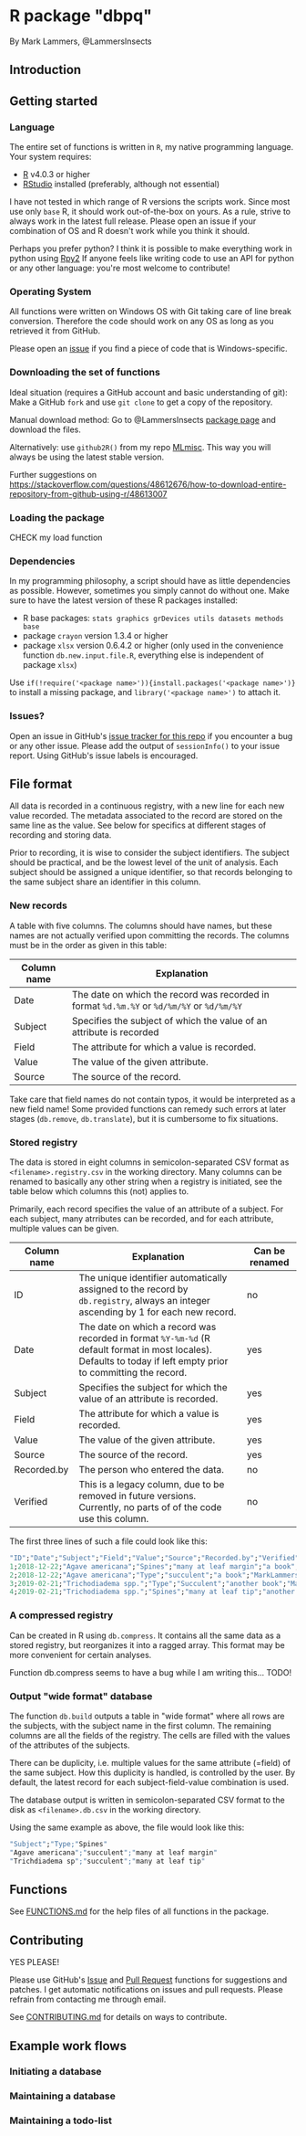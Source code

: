 # R package "dbpq"

By Mark Lammers, @LammersInsects

## Introduction

## Getting started

### Language

The entire set of functions is written in `R`, my native programming language.
Your system requires:

- [R](https://www.r-project.org/) v4.0.3 or higher
- [RStudio](https://www.rstudio.com) installed (preferably, although not essential)

I have not tested in which range of R versions the scripts work. Since most use only `base` R, it should work out-of-the-box on yours. As a rule, strive to always work in the latest full release. Please open an issue if your combination of OS and R doesn't work while you think it should.

Perhaps you prefer python? I think it is possible to make everything work in python using [Rpy2](https://rpy2.github.io/doc/latest/html/)
If anyone feels like writing code to use an API for python or any other language: you're most welcome to contribute!

### Operating System

All functions were written on Windows OS with Git taking care of line break conversion. Therefore the code should work on any OS as long as you retrieved it from GitHub.

Please open an [issue](https://github.com/LammersInsects/dbpq/issues) if you find a piece of code that is Windows-specific.

### Downloading the set of functions

Ideal situation (requires a GitHub account and basic understanding of git): Make a GitHub `fork` and use `git clone` to get a copy of the repository.

Manual download method: Go to @LammersInsects [package page](https://github.com/LammersInsects/dbpq) and download the files.

Alternatively: use `github2R()` from my repo [MLmisc](https://github.com/LammersInsects/MLmisc/blob/main/github2R.R). This way you will always be using the latest stable version.

Further suggestions on https://stackoverflow.com/questions/48612676/how-to-download-entire-repository-from-github-using-r/48613007

### Loading the package

CHECK my load function

### Dependencies

In my programming philosophy, a script should have as little dependencies as possible. However, sometimes you simply cannot do without one. Make sure to have the latest version of these R packages installed:

- R base packages: `stats graphics grDevices utils datasets methods base`
- package `crayon` version 1.3.4 or higher
- package `xlsx` version 0.6.4.2 or higher (only used in the convenience function `db.new.input.file.R`, everything else is independent of package `xlsx`)

Use `if(!require('<package name>')){install.packages('<package name>')}` to install a missing package, and `library('<package name>')` to attach it.

### Issues?

Open an issue in GitHub's [issue tracker for this repo](https://github.com/LammersInsects/dbpq/issues) if you encounter a bug or any other issue. Please add the output of `sessionInfo()` to your issue report. Using GitHub's issue labels is encouraged.

## File format

All data is recorded in a continuous registry, with a new line for each new value recorded. The metadata associated to the record are stored on the same line as the value. See below for specifics at different stages of recording and storing data.

Prior to recording, it is wise to consider the subject identifiers. The subject should be practical, and be the lowest level of the unit of analysis. Each subject should be assigned a unique identifier, so that records belonging to the same subject share an identifier in this column.

### New records

A table with five columns. The columns should have names, but these names are not actually verified upon committing the records. The columns must be in the order as given in this table:

Column name | Explanation
----------- | -----------
Date | The date on which the record was recorded in format `%d.%m.%Y` or `%d/%m/%Y` or `%d/%m/%Y`
Subject | Specifies the subject of which the value of an attribute is recorded
Field | The attribute for which a value is recorded.
Value | The value of the given attribute.
Source | The source of the record.

Take care that field names do not contain typos, it would be interpreted as a new field name! Some provided functions can remedy such errors at later stages (`db.remove`, `db.translate`), but it is cumbersome to fix situations.

### Stored registry

The data is stored in eight columns in semicolon-separated CSV format as `<filename>.registry.csv` in the working directory. Many columns can be renamed to basically any other string when a registry is initiated, see the table below which columns this (not) applies to.

Primarily, each record specifies the value of an attribute of a subject. For each subject, many atrributes can be recorded, and for each attribute, multiple values can be given.

Column name | Explanation | Can be renamed
----------- | ----------- | --------------
ID | The unique identifier automatically assigned to the record by `db.registry`, always an integer ascending by 1 for each new record.| no
Date | The date on which a record was recorded in format `%Y-%m-%d` (R default format in most locales). Defaults to today if left empty prior to committing the record. | yes
Subject | Specifies the subject for which the value of an attribute is recorded. | yes
Field | The attribute for which a value is recorded. | yes
Value | The value of the given attribute. | yes
Source | The source of the record. | yes
Recorded.by | The person who entered the data. | no
Verified | This is a legacy column, due to be removed in future versions. Currently, no parts of of the code use this column. | no

The first three lines of such a file could look like this:
```R
"ID";"Date";"Subject";"Field";"Value";"Source";"Recorded.by";"Verified"
1;2018-12-22;"Agave americana";"Spines";"many at leaf margin";"a book";"MarkLammers";0
2;2018-12-22;"Agave americana";"Type";"succulent";"a book";"MarkLammers";0
3;2019-02-21;"Trichodiadema spp.";"Type";"Succulent";"another book";"MarkLammers";0
4;2019-02-21;"Trichodiadema spp.";"Spines";"many at leaf tip";"another book";"MarkLammers";0
```

### A compressed registry

Can be created in R using `db.compress`. It contains all the same data as a stored registry, but reorganizes it into a ragged array. This format may be more convenient for certain analyses.

Function db.compress seems to have a bug while I am writing this... TODO!

### Output "wide format" database

The function `db.build` outputs a table in "wide format" where all rows are the subjects, with the subject name in the first column. The remaining columns are all the fields of the registry. The cells are filled with the values of the attributes of the subjects.

There can be duplicity, i.e. multiple values for the same attribute (=field) of the same subject. How this duplicity is handled, is controlled by the user. By default, the latest record for each subject-field-value combination is used.

The database output is written in semicolon-separated CSV format to the disk as `<filename>.db.csv` in the working directory.

Using the same example as above, the file would look like this:
```R
"Subject";"Type;"Spines"
"Agave americana";"succulent";"many at leaf margin"
"Trichdiadema sp";"succulent";"many at leaf tip"
```

## Functions

See [FUNCTIONS.md](https://github.com/LammersInsects/dbpq/blob/main/FUNCTIONS.md) for the help files of all functions in the package.

## Contributing

YES PLEASE!

Please use GitHub's [Issue](https://github.com/LammersInsects/dbpq/issues) and [Pull Request](https://github.com/LammersInsects/dbpq/pulls) functions for suggestions and patches. I get automatic notifications on issues and pull requests. Please refrain from contacting me through email.

See [CONTRIBUTING.md](https://github.com/LammersInsects/dbpq/blob/main/FUNCTIONS.md) for details on ways to contribute.

## Example work flows

### Initiating a database

### Maintaining a database

### Maintaining a todo-list
